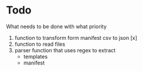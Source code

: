 # Todo
What needs to be done with what priority

<ol>
<li> function to transform form manifest csv to json [x]
<li> function to read files 
<li> parser function that uses regex to extract 
  <ul>
  <li> templates
  <li> manifest
  <ul>
</ol>